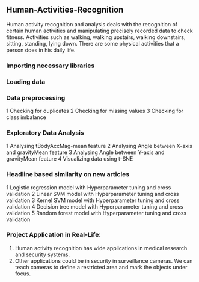 ## Human-Activities-Recognition
Human activity recognition and analysis deals with the recognition of certain human activities and manipulating precisely recorded data to check fitness. Activities such as walking, walking upstairs, walking downstairs, sitting, standing, lying down. There are some physical activities that a person does in his daily life.

### Importing necessary libraries
### Loading data
### Data preprocessing
1 Checking for duplicates
2 Checking for missing values
3 Checking for class imbalance
### Exploratory Data Analysis
1 Analysing tBodyAccMag-mean feature
2 Analysing Angle between X-axis and gravityMean feature
3 Analysing Angle between Y-axis and gravityMean feature
4 Visualizing data using t-SNE
### Headline based similarity on new articles
1 Logistic regression model with Hyperparameter tuning and cross validation
2 Linear SVM model with Hyperparameter tuning and cross validation
3 Kernel SVM model with Hyperparameter tuning and cross validation
4 Decision tree model with Hyperparameter tuning and cross validation
5 Random forest model with Hyperparameter tuning and cross validation

### Project Application in Real-Life:
1. Human activity recognition has wide applications in medical research and security systems.
2. Other applications could be in security in surveillance cameras. We can teach cameras to define a restricted area and mark the objects under focus.
